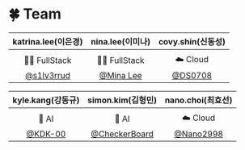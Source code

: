 # 🍀 Team
|katrina.lee(이은경)|nina.lee(이미나)|covy.shin(신동성)|
|:---:|:---:|:---:|
||||
|🧑‍💻 FullStack|🧑‍💻 FullStack|☁️ Cloud|
|[@s1lv3rrud](https://github.com/s1lv3rrud)|[@Mina Lee](https://github.com/chsjen492)|[@DS0708](https://github.com/DS0708)|

|kyle.kang(강동규)|simon.kim(김형민)|nano.choi(최효선)|
|:---:|:---:|:---:|
||||
|🤖 AI|🤖 AI|☁️ Cloud|
|[@KDK-00](https://github.com/KDK-00)|[@CheckerBoard](https://github.com/hyeong8465)|[@Nano2998](https://github.com/Nano2998)|

